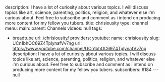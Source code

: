 description: I have a lot of curiosity about various topics. I will discuss topics
  like art, science, parenting, politics, religion, and whatever else i'm curious
  about. Feel free to subscribe and comment as i intend on producing more content
  for my fellow you tubers.
title: chrisiousity
type: channel
menu:
  main:
    parent: Channels
videos: null
tags:
- breadtube
url: /chrisiousity/
providers:
  youtube:
    name: chrisiousity
    slug: UCn1bhOC69Z4TplynafVv7ng
    url: https://www.youtube.com/channel/UCn1bhOC69Z4TplynafVv7ng
    description: I have a lot of curiosity about various topics.  I will discuss topics
      like art, science, parenting, politics, religion, and whatever else i'm curious
      about.  Feel free to subscribe and comment as i intend on producing more content
      for my fellow you tubers.
    subscribers: 6184
--- null
